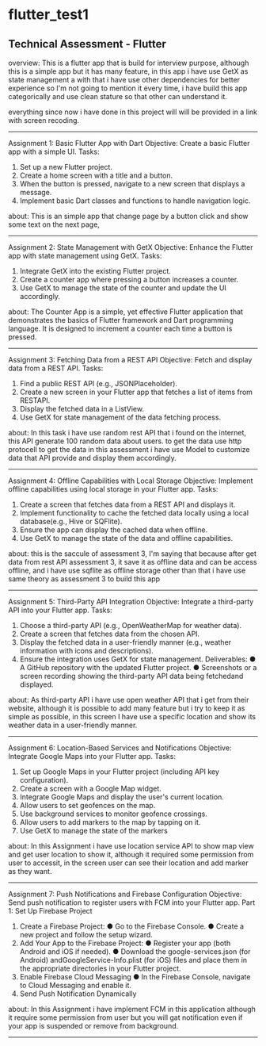 # flutter_test1

Technical Assessment - Flutter 
----------------------------------------------------------------------------------------------------------------------------------------------------------------------------------------------

overview: This is a flutter app that is build for interview purpose, although this is a simple app but it has many feature, in this app i have use GetX as state management a with that i have use other dependencies for better experience so I'm not going to mention it every time, i have build this app categorically and use clean stature so that other can understand it.

everything since now i have done in this project will  will be provided in a link with screen recoding.

----------------------------------------------------------------------------------------------------------------------------------------------------------------------------------------------

Assignment 1: Basic Flutter App with Dart
Objective: Create a basic Flutter app with a simple UI.
Tasks:
1. Set up a new Flutter project.
2. Create a home screen with a title and a button.
3. When the button is pressed, navigate to a new screen that displays a message.
4. Implement basic Dart classes and functions to handle navigation logic.

about: This is an simple app that change page by a button click and show some text on the next page,

----------------------------------------------------------------------------------------------------------------------------------------------------------------------------------------------

Assignment 2: State Management with GetX
Objective: Enhance the Flutter app with state management using GetX.
Tasks:
1. Integrate GetX into the existing Flutter project.
2. Create a counter app where pressing a button increases a counter.
3. Use GetX to manage the state of the counter and update the UI accordingly.

about: The Counter App is a simple, yet effective Flutter application that demonstrates the basics of Flutter framework and Dart programming language. It is designed to increment a counter each time a button is pressed.

----------------------------------------------------------------------------------------------------------------------------------------------------------------------------------------------

Assignment 3: Fetching Data from a REST API
Objective: Fetch and display data from a REST API.
Tasks:
1. Find a public REST API (e.g., JSONPlaceholder).
2. Create a new screen in your Flutter app that fetches a list of items from RESTAPI.
3. Display the fetched data in a ListView.
4. Use GetX for state management of the data fetching process.

about: In this task i have use random rest API that i found on the internet, this API generate 100 random data about users. to get the data use http protocell to get the data in this assessment i have use Model to customize data that API provide and display them accordingly.


----------------------------------------------------------------------------------------------------------------------------------------------------------------------------------------------

Assignment 4: Offline Capabilities with Local Storage
Objective: Implement offline capabilities using local storage in your Flutter app.
Tasks:
1. Create a screen that fetches data from a REST API and displays it.
2. Implement functionality to cache the fetched data locally using a local database(e.g., Hive or SQFlite).
3. Ensure the app can display the cached data when offline.
4. Use GetX to manage the state of the data and offline capabilities.


about: this is the saccule of assessment 3, I'm saying that because after get data from rest API assessment 3, it save it as offline data and can be access offline, and i have use sqflite as offline storage other than that i have use same theory as assessment 3 to build this app

----------------------------------------------------------------------------------------------------------------------------------------------------------------------------------------------


Assignment 5: Third-Party API Integration
Objective: Integrate a third-party API into your Flutter app.
Tasks:
1. Choose a third-party API (e.g., OpenWeatherMap for weather data).
2. Create a screen that fetches data from the chosen API.
3. Display the fetched data in a user-friendly manner (e.g., weather information with icons and descriptions).
4. Ensure the integration uses GetX for state management.
Deliverables:
● A GitHub repository with the updated Flutter project.
● Screenshots or a screen recording showing the third-party API data being fetchedand displayed.


about: As third-party API i have use open weather API that i get from their website, although it is possible to add many feature but i try to keep it as simple as possible, in this screen I have use a specific location and show its weather data in a  user-friendly manner.

----------------------------------------------------------------------------------------------------------------------------------------------------------------------------------------------

Assignment 6: Location-Based Services and Notifications
Objective: Integrate Google Maps into your Flutter app.
Tasks:
1. Set up Google Maps in your Flutter project (including API key configuration).
2. Create a screen with a Google Map widget.
3. Integrate Google Maps and display the user's current location.
4. Allow users to set geofences on the map.
5. Use background services to monitor geofence crossings.
6. Allow users to add markers to the map by tapping on it.
7. Use GetX to manage the state of the markers

about: In this Assignment i have use location service API to show map view and get user location to show it, although it required some permission from user to accessit, in the screen user can see their location and add marker as they want.

----------------------------------------------------------------------------------------------------------------------------------------------------------------------------------------------

Assignment 7: Push Notifications and Firebase Configuration
Objective: Send push notification to register users with FCM into your Flutter app.
Part 1: Set Up Firebase Project
1. Create a Firebase Project:
● Go to the Firebase Console.
● Create a new project and follow the setup wizard.
2. Add Your App to the Firebase Project:
● Register your app (both Android and iOS if needed).
● Download the google-services.json (for Android) andGoogleService-Info.plist (for iOS) files and place them in the appropriate directories in your Flutter project.
3. Enable Firebase Cloud Messaging
● In the Firebase Console, navigate to Cloud Messaging and enable it.
4. Send Push Notification Dynamically

about: In this Assignment i have implement FCM in this application although it require some permission from user but you will gat notification even if your app is suspended or remove from background.

----------------------------------------------------------------------------------------------------------------------------------------------------------------------------------------------


